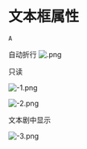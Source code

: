 # 文本框属性

`A`

自动折行
![.png](image/.png)

只读

![-1.png](image/-1.png)

![-2.png](image/-2.png)

文本剧中显示

![-3.png](image/-3.png)
